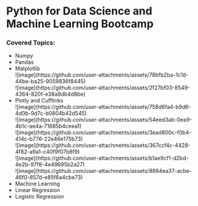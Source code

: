 <h1>Python for Data Science and Machine Learning Bootcamp</h1>
<h3>Covered Topics:</h3>
<ul>
  <li>Numpy</li>
  <li>Pandas</li>
  <li> Matplotlib </li>
  ![image](https://github.com/user-attachments/assets/78bfb2ba-1c1d-44be-ba25-9059836f8445) </br>
  ![image](https://github.com/user-attachments/assets/2f27bf03-8549-4364-820f-e38a9db4d8be) </br>
  <li>Plotly and Cufflinks</li>
  ![image](https://github.com/user-attachments/assets/758d6fa4-b9d6-4d0b-9d7c-b0804b42d545) </br>
  ![image](https://github.com/user-attachments/assets/54eed3ab-0ea9-4b1c-ae4a-71685b4ceea1) </br>
  ![image](https://github.com/user-attachments/assets/3ead800c-f0b4-414c-b776-22e46e175b73) </br>
  ![image](https://github.com/user-attachments/assets/367ccf4c-4428-4f82-a9a1-c40f9f07b8f9) </br>
  ![image](https://github.com/user-attachments/assets/b1ae9cf1-d2bd-4e2b-97f8-4e49695b2a27) </br>
  ![image](https://github.com/user-attachments/assets/8864ea37-acbe-46f0-857d-e85f6a4cbe73) </br>
  <li>Machine Learning</li>
  <li>Linear Regression</li>
  <li>Logistic Regression</li>
</ul>
